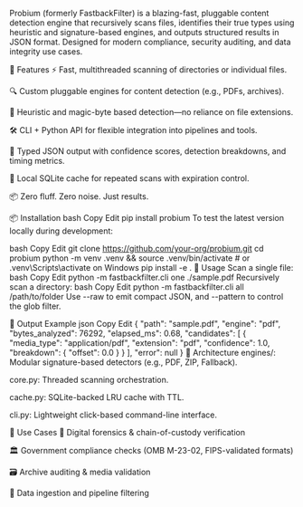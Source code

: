 Probium (formerly FastbackFilter) is a blazing-fast, pluggable content detection engine that recursively scans files, identifies their true types using heuristic and signature-based engines, and outputs structured results in JSON format. Designed for modern compliance, security auditing, and data integrity use cases.

🚀 Features
⚡ Fast, multithreaded scanning of directories or individual files.

🔍 Custom pluggable engines for content detection (e.g., PDFs, archives).

🧠 Heuristic and magic-byte based detection—no reliance on file extensions.

🛠️ CLI + Python API for flexible integration into pipelines and tools.

🪪 Typed JSON output with confidence scores, detection breakdowns, and timing metrics.

💾 Local SQLite cache for repeated scans with expiration control.

📦 Zero fluff. Zero noise. Just results.

📦 Installation
bash
Copy
Edit
pip install probium
To test the latest version locally during development:

bash
Copy
Edit
git clone https://github.com/your-org/probium.git
cd probium
python -m venv .venv && source .venv/bin/activate  # or .venv\Scripts\activate on Windows
pip install -e .
🧪 Usage
Scan a single file:
bash
Copy
Edit
python -m fastbackfilter.cli one ./sample.pdf
Recursively scan a directory:
bash
Copy
Edit
python -m fastbackfilter.cli all /path/to/folder
Use --raw to emit compact JSON, and --pattern to control the glob filter.

🧩 Output Example
json
Copy
Edit
{
  "path": "sample.pdf",
  "engine": "pdf",
  "bytes_analyzed": 76292,
  "elapsed_ms": 0.68,
  "candidates": [
    {
      "media_type": "application/pdf",
      "extension": "pdf",
      "confidence": 1.0,
      "breakdown": {
        "offset": 0.0
      }
    }
  ],
  "error": null
}
🔧 Architecture
engines/: Modular signature-based detectors (e.g., PDF, ZIP, Fallback).

core.py: Threaded scanning orchestration.

cache.py: SQLite-backed LRU cache with TTL.

cli.py: Lightweight click-based command-line interface.

🔐 Use Cases
🧾 Digital forensics & chain-of-custody verification

🏛️ Government compliance checks (OMB M-23-02, FIPS-validated formats)

🗃️ Archive auditing & media validation

🧬 Data ingestion and pipeline filtering
